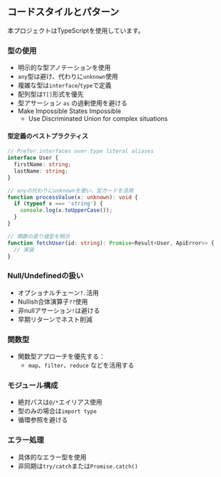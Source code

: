 ## コードスタイルとパターン

本プロジェクトはTypeScriptを使用しています。

### 型の使用

- 明示的な型アノテーションを使用
- `any`型は避け、代わりに`unknown`使用
- 複雑な型は`interface`/`type`で定義
- 配列型は`T[]`形式を優先
- 型アサーション `as` の過剰使用を避ける
- Make Impossible States Impossible
  - Use Discriminated Union for complex situations

#### 型定義のベストプラクティス

```typescript
// Prefer interfaces over type literal aliases
interface User {
  firstName: string;
  lastName: string;
}

// anyの代わりにunknownを使い、型ガードを活用
function processValue(x: unknown): void {
  if (typeof x === 'string') {
    console.log(x.toUpperCase());
  }
}

// 関数の戻り値型を明示
function fetchUser(id: string): Promise<Result<User, ApiError>> {
  // 実装
}
```

### Null/Undefinedの扱い

- オプショナルチェーン`?.`活用
- Nullish合体演算子`??`使用
- 非nullアサーション`!`は避ける
- 早期リターンでネスト削減

### 関数型

- 関数型アプローチを優先する：
  - `map`、`filter`、`reduce` などを活用する

### モジュール構成

- 絶対パスは`@/*`エイリアス使用
- 型のみの場合は`import type`
- 循環参照を避ける

### エラー処理

- 具体的なエラー型を使用
- 非同期は`try/catch`または`Promise.catch()`


